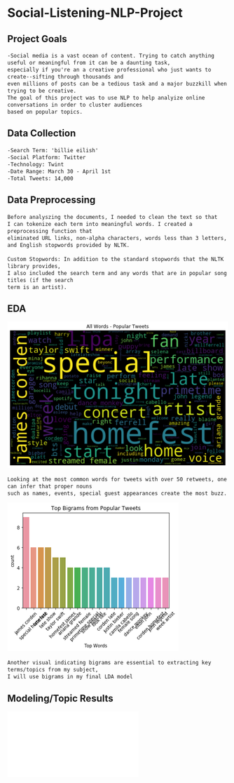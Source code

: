 # Social-Listening-NLP-Project

## Project Goals
    -Social media is a vast ocean of content. Trying to catch anything useful or meaningful from it can be a daunting task, 
    especially if you're an a creative professional who just wants to create--sifting through thousands and 
    even millions of posts can be a tedious task and a major buzzkill when trying to be creative. 
    The goal of this project was to use NLP to help analyize online conversations in order to cluster audiences 
    based on popular topics.


## Data Collection
    -Search Term: 'billie eilish'
    -Social Platform: Twitter
    -Technology: Twint
    -Date Range: March 30 - April 1st
    -Total Tweets: 14,000



## Data Preprocessing
    Before analyszing the documents, I needed to clean the text so that 
    I can tokenize each term into meaningful words. I created a preprocessing function that 
    eliminated URL links, non-alpha characters, words less than 3 letters, and English stopwords provided by NLTK.
    
    Custom Stopwords: In addition to the standard stopwords that the NLTK library provides,
    I also included the search term and any words that are in popular song titles (if the search
    term is an artist).



## EDA

![](/visualizations/wordcloud_popular_tweets.png)

    Looking at the most common words for tweets with over 50 retweets, one can infer that proper nouns
    such as names, events, special guest appearances create the most buzz.


![](/visualizations/top_bigrams-popular_tweets.png)

    Another visual indicating bigrams are essential to extracting key terms/topics from my subject,
    I will use bigrams in my final LDA model


## Modeling/Topic Results


![](pyvisual.html)

